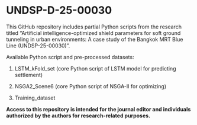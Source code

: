 # UNDSP-D-25-00030
This GitHub repository includes partial Python scripts from the research titled 
“Artificial intelligence-optimized shield parameters for soft ground tunneling in urban environments: A case study of the Bangkok MRT Blue Line (UNDSP-25-00030)”. 

Available Python script and pre-processed datasets:
  
  1. LSTM_kFold_set (core Python script of LSTM model for predicting settlement)

  2. NSGA2_Scene6 (core Python script of NSGA-II for optimizing)

  3. Training_dataset

**Access to this repository is intended for the journal editor and individuals authorized by the authors for research-related purposes.**

